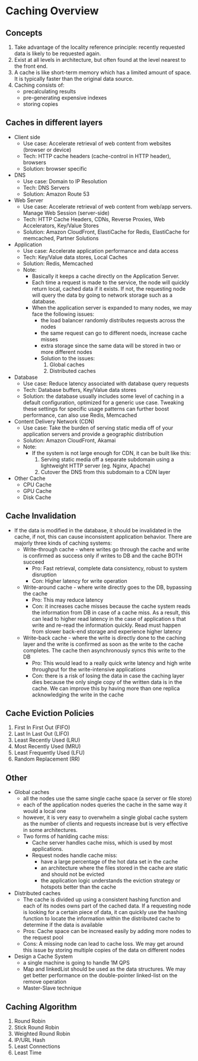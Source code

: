# Caching Overview

## Concepts
1. Take advantage of the locality reference principle: recently requested data is likely to be requested again.
2. Exist at all levels in architecture, but often found at the level nearest to the front end.
3. A cache is like short-term memory which has a limited amount of space. It is typically faster than the original data source.
4. Caching consists of:
    * precalculating results
    * pre-generating expensive indexes
    * storing copies

## Caches in different layers
* Client side
  * Use case: Accelerate retrieval of web content from websites (browser or device)
  * Tech: HTTP cache headers (cache-control in HTTP header), browsers
  * Solution: browser specific
* DNS
  * Use case: Domain to IP Resolution
  * Tech: DNS Servers
  * Solution: Amazon Route 53
* Web Server
  * Use case: Accelerate retrieval of web content from web/app servers. Manage Web Session (server-side)
  * Tech: HTTP Cache Headers, CDNs, Reverse Proxies, Web Accelerators, Key/Value Stores
  * Solution: Amazon CloudFront, ElastiCache for Redis, ElastiCache for memcached, Partner Solutions
* Application
  * Use case: Accelerate application performance and data access
  * Tech: Key/Value data stores, Local Caches
  * Solution: Redis, Memcached
  * Note:
    * Basically it keeps a cache directly on the Application Server. 
    * Each time a request is made to the service, the node will quickly return local, cached data if it exists. If not, the requesting node will query the data by going to network storage such as a database.
    * When the application server is expanded to many nodes, we may face the following issues:
      * the load balancer randomly distributes requests across the nodes
      * the same request can go to different noeds, increase cache misses
      * extra storage since the same data will be stored in two or more different nodes
      * Solution to the issues:
        1. Global caches
        2. Distributed caches
* Database
  * Use case: Reduce latency associated with database query requests
  * Tech: Database buffers, Key/Value data stores
  * Solution: the database usually includes some level of caching in a default configuration, optimized for a generic use case. Tweaking these settings for specific usage patterns can further boost performance, can also use Redis, Memcached
* Content Delivery Network (CDN)
  * Use case: Take the burden of serving static media off of your application servers and provide a geographic distribution
  * Solution: Amazon CloudFront, Akamai
  * Note:
    * If the system is not large enough for CDN, it can be built like this:
        1. Serving static media off a separate subdomain using a lightweight HTTP server (eg. Nginx, Apache)
        2. Cutover the DNS from this subdomain to a CDN layer
* Other Cache
  * CPU Cache
  * GPU Cache
  * Disk Cache

## Cache Invalidation
* If the data is modified in the database, it should be invalidated in the cache, if not, this can cause inconsistent application behavior. There are majorly three kinds of caching systems:
  * Write-through cache - where writes go through the cache and write is confirmed as success only if writes to DB and the cache BOTH succeed
    * Pro: Fast retrieval, complete data consistency, robust to system disruption
    * Con: Higher latency for write operation
  * Write-around cache - where write directly goes to the DB, bypassing the cache
    * Pro: This may reduce latency
    * Con: it increases cache misses because the cache system reads the information from DB in case of a cache miss. As a result, this can lead to higher read latency in the case of application s that write and re-read the information quickly. Read must happen from slower back-end storage and experience higher latency
  * Write-back cache - where the write is directly done to the caching layer and the write is confirmed as soon as the write to the cache completes. The cache then asynchronously syncs this write to the DB
    * Pro: This would lead to a really quick write latency and high write throughput for the write-intensive applications
    * Con: there is a risk of losing the data in case the caching layer dies because the only single copy of the written data is in the cache. We can improve this by having more than one replica acknowledging the write in the cache

## Cache Eviction Policies
1. First In First Out (FIFO)
2. Last In Last Out (LIFO)
3. Least Recently Used (LRU)
4. Most Recently Used (MRU)
5. Least Frequently Used (LFU)
6. Random Replacement (RR)

## Other
* Global caches
  * all the nodes use the same single cache space (a server or file store)
  * each of the application nodes queries the cache in the same way it would a local one
  * however, it is very easy to overwhelm a single global cache system as the number of clients and requests increase but is very effective in some architectures.
  * Two forms of hanlding cache miss:
    *  Cache server handles cache miss, which is used by most applications.
    *  Request nodes handle cache miss:
       *  have a large percentage of the hot data set in the cache
       *  an architecture where the files stored in the cache are static and should not be evicted
       *  the application logic understands the eviction strategy or hotspots better than the cache
*  Distributed caches
   *  The cache is divided up using a consistent hashing function and each of its nodes owns part of the cached data. If a requesting node is looking for a certain piece of data, it can quickly use the hashing function to locate the information within the distributed cache to determine if the data is available
   *  Pros: Cache space can be increased easily by adding more nodes to the request pool
   *  Cons: A missing node can lead to cache loss. We may get around this issue by storing multiple copies of the data on different nodes
*  Design a Cache System
   *  a single machine is going to handle 1M QPS
   *  Map and linkedList should be used as the data structures. We may get better performance on the double-pointer linked-list on the remove operation
   *  Master-Slave technique

## Caching Algorithm
1. Round Robin
2. Stick Round Robin
3. Weighted Round Robin
4. IP/URL Hash
5. Least Connections
6. Least Time